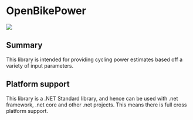 # OpenBikePower
![](https://github.com/WilliamApted/OpenBikePower/workflows/dotnetcore/badge.svg)

## Summary
This library is intended for providing cycling power estimates based off a variety of input parameters. 

## Platform support
This library is a .NET Standard library, and hence can be used with .net framework, .net core and other .net projects. This means there is full cross platform support.

